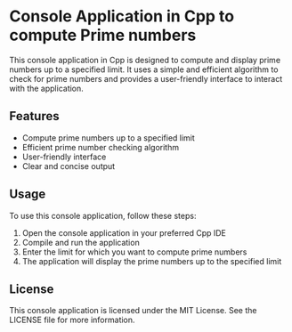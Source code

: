 # Console Application in Cpp to compute Prime numbers

This console application in Cpp is designed to compute and display prime numbers up to a specified limit. It uses a simple and efficient algorithm to check for prime numbers and provides a user-friendly interface to interact with the application.

## Features

- Compute prime numbers up to a specified limit
- Efficient prime number checking algorithm
- User-friendly interface
- Clear and concise output

## Usage

To use this console application, follow these steps:

1. Open the console application in your preferred Cpp IDE
2. Compile and run the application
3. Enter the limit for which you want to compute prime numbers
4. The application will display the prime numbers up to the specified limit

## License

This console application is licensed under the MIT License. See the LICENSE file for more information.
